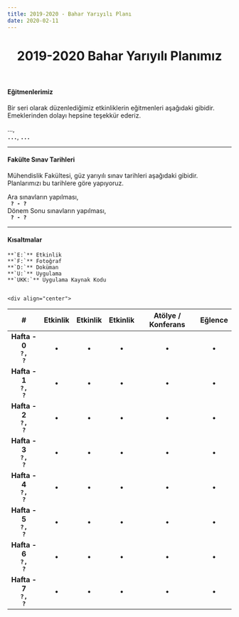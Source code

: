 ```yaml
---
title: 2019-2020 - Bahar Yarıyılı Planı
date: 2020-02-11
---
```


<h1 align="center">2019-2020 Bahar Yarıyılı Planımız</h1>
<br>

#### Eğitmenlerimiz
Bir seri olarak düzenlediğimiz etkinliklerin eğitmenleri aşağıdaki gibidir. Emeklerinden dolayı hepsine teşekkür ederiz.  

...,  
**`...`**, **`...`**

---

#### Fakülte Sınav Tarihleri  
Mühendislik Fakültesi, güz yarıyılı sınav tarihleri aşağıdaki gibidir. Planlarımızı bu tarihlere göre yapıyoruz.  

Ara sınavların yapılması,  
**` ? - ?`**  
Dönem Sonu sınavların yapılması,  
**` ? - ?`**

---

#### Kısaltmalar   
	**`E:`** Etkinlik  
	**`F:`** Fotoğraf  
	**`D:`** Doküman  
	**`U:`** Uygulama  
	**`UKK:`** Uygulama Kaynak Kodu


	<div align="center">


| # | Etkinlik | Etkinlik | Etkinlik | Atölye / Konferans | Eğlence |
|:-:|:--------:|:--------:|:--------:|:------:|:-------:|
| **Hafta - 0**<br>**`?,`<br>`?`** | &bull; | &bull; | &bull; | &bull; | &bull; |
| **Hafta - 1**<br>**`?,`<br>`?`** | &bull; | &bull; | &bull; | &bull; | &bull; |
| **Hafta - 2**<br>**`?,`<br>`?`** | &bull; | &bull; | &bull; | &bull; | &bull; |
| **Hafta - 3**<br>**`?,`<br>`?`** | &bull; | &bull; | &bull; | &bull; | &bull; |
| **Hafta - 4**<br>**`?,`<br>`?`** | &bull; | &bull; | &bull; | &bull; | &bull; |
| **Hafta - 5**<br>**`?,`<br>`?`** | &bull; | &bull; | &bull; | &bull; | &bull; |
| **Hafta - 6**<br>**`?,`<br>`?`** | &bull; | &bull; | &bull; | &bull; | &bull; |
| **Hafta - 7**<br>**`?,`<br>`?`** | &bull; | &bull; | &bull; | &bull; | &bull; |

</div>
